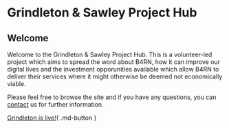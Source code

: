 # Grindleton & Sawley Project Hub

## Welcome
Welcome to the Grindleton & Sawley Project Hub. This is a volunteer-led project which aims to spread the word about B4RN, how it can improve our digital lives and the investment opporunities available which allow B4RN to deliver their services where it might otherwise be deemed not economically viable. 

Please feel free to browse the site and if you have any questions, you can [contact](contact.md) us for further information.

[Grindleton is live!](news/posts/7.md){ .md-button }
